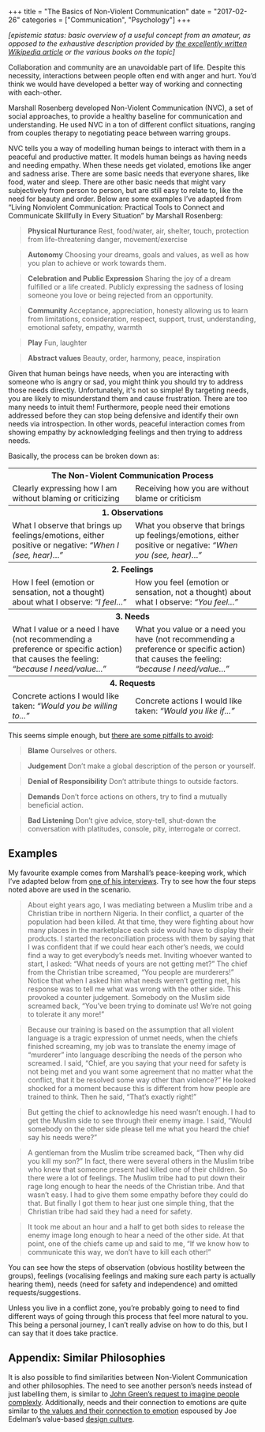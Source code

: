 +++
title = "The Basics of Non-Violent Communication"
date = "2017-02-26"
categories = ["Communication", "Psychology"]
+++

*\[epistemic status: basic overview of a useful concept from an amateur, as opposed to the exhaustive description provided by* [*the excellently written Wikipedia article*](https://en.wikipedia.org/wiki/Nonviolent_Communication?oldformat=true) *or the various books on the topic\]*

Collaboration and community are an unavoidable part of life. Despite this necessity, interactions between people often end with anger and hurt. You’d think we would have developed a better way of working and connecting with each-other.

Marshall Rosenberg developed Non-Violent Communication (NVC), a set of social approaches, to provide a healthy baseline for communication and understanding. He used NVC in a ton of different conflict situations, ranging from couples therapy to negotiating peace between warring groups.

NVC tells you a way of modelling human beings to interact with them in a peaceful and productive matter. It models human beings as having needs and needing empathy. When these needs get violated, emotions like anger and sadness arise. There are some basic needs that everyone shares, like food, water and sleep. There are other basic needs that might vary subjectively from person to person, but are still easy to relate to, like the need for beauty and order. Below are some examples I’ve adapted from “Living Nonviolent Communication: Practical Tools to Connect and Communicate Skillfully in Every Situation” by Marshall Rosenberg:

> **Physical Nurturance** Rest, food/water, air, shelter, touch, protection from life-threatening danger, movement/exercise

> **Autonomy** Choosing your dreams, goals and values, as well as how you plan to achieve or work towards them.

> **Celebration and Public Expression** Sharing the joy of a dream fulfilled or a life created. Publicly expressing the sadness of losing someone you love or being rejected from an opportunity.

> **Community** Acceptance, appreciation, honesty allowing us to learn from limitations, consideration, respect, support, trust, understanding, emotional safety, empathy, warmth

> **Play** Fun, laughter

> **Abstract values** Beauty, order, harmony, peace, inspiration

Given that human beings have needs, when you are interacting with someone who is angry or sad, you might think you should try to address those needs directly. Unfortunately, it's not so simple! By targeting needs, you are likely to misunderstand them and cause frustration. There are too many needs to intuit them! Furthermore, people need their emotions addressed before they can stop being defensive and identify their own needs via introspection. In other words, peaceful interaction comes from showing empathy by acknowledging feelings and then trying to address needs.

Basically, the process can be broken down as:

<table class="pure-table pure-table-bordered">
  <tbody>
    <tr>
      <th colspan="2">The Non-Violent Communication Process</th>
    </tr>
    <tr>
      <td>Clearly expressing how I am without blaming or criticizing</td>
      <td>Receiving how you are without blame or criticism</td>
    </tr>
    <tr>
      <th colspan="2">1. Observations</td>
    </tr>
    <tr>
      <td>What I observe that brings up feelings/emotions, either positive or negative: <em>“When I (see, hear)…”</em></td>
      <td>What you observe that brings up feelings/emotions, either positive or negative: <em>“When you (see, hear)…”</em></td>
    </tr>
    <tr>
      <th colspan="2">2. Feelings</td>
    </tr>
    <tr>
      <td>How I feel (emotion or sensation, not a thought) about what I observe: <em>“I feel…”</em></td>
      <td>How you feel (emotion or sensation, not a thought) about what I observe: <em>“You feel…”</em></td>
    </tr>
    <tr>
      <th colspan="2">3. Needs</td>
    </tr>
    <tr>
      <td>What I value or a need I have (not recommending a preference or specific action) that causes the feeling: <em>“because I need/value…”</em></td>
      <td>What you value or a need you have (not recommending a preference or specific action) that causes the feeling: <em>“because I need/value…”</em></td>
    </tr>
    <tr>
      <th colspan="2">4. Requests</td>
    </tr>
    <tr>
      <td>Concrete actions I would like taken: <em>“Would you be willing to...”</em></td>
      <td>Concrete actions I would like taken: <em>“Would you like if...”</em></td>
    </tr>
  </tbody>
</table>

This seems simple enough, but [there are some pitfalls to avoid](http://rest-is-rust.tumblr.com/post/152198686610/notes-from-nonviolent-communication):

> **Blame** Ourselves or others.

> **Judgement** Don’t make a global description of the person or yourself.

> **Denial of Responsibility** Don’t attribute things to outside factors.

> **Demands** Don’t force actions on others, try to find a mutually beneficial action.

> **Bad Listening** Don’t give advice, story-tell, shut-down the conversation with platitudes, console, pity, interrogate or correct.


## Examples

My favourite example comes from Marshall’s peace-keeping work, which I’ve adapted below from [one of his interviews](http://www.inquiringmind.com/Articles/Peacemaker.html). Try to see how the four steps noted above are used in the scenario.

> About eight years ago, I was mediating between a Muslim tribe and a Christian tribe in northern Nigeria. In their conflict, a quarter of the population had been killed. At that time, they were fighting about how many places in the marketplace each side would have to display their products. I started the reconciliation process with them by saying that I was confident that if we could hear each other’s needs, we could find a way to get everybody’s needs met. Inviting whoever wanted to start, I asked: “What needs of yours are not getting met?” The chief from the Christian tribe screamed, “You people are murderers!” Notice that when I asked him what needs weren’t getting met, his response was to tell me what was wrong with the other side. This provoked a counter judgement. Somebody on the Muslim side screamed back, “You’ve been trying to dominate us! We’re not going to tolerate it any more!”

> Because our training is based on the assumption that all violent language is a tragic expression of unmet needs, when the chiefs finished screaming, my job was to translate the enemy image of “murderer” into language describing the needs of the person who screamed. I said, “Chief, are you saying that your need for safety is not being met and you want some agreement that no matter what the conflict, that it be resolved some way other than violence?” He looked shocked for a moment because this is different from how people are trained to think. Then he said, “That’s exactly right!”

> But getting the chief to acknowledge his need wasn’t enough. I had to get the Muslim side to see through their enemy image. I said, “Would somebody on the other side please tell me what you heard the chief say his needs were?”

> A gentleman from the Muslim tribe screamed back, “Then why did you kill my son?” In fact, there were several others in the Muslim tribe who knew that someone present had killed one of their children. So there were a lot of feelings. The Muslim tribe had to put down their rage long enough to hear the needs of the Christian tribe. And that wasn’t easy. I had to give them some empathy before they could do that. But finally I got them to hear just one simple thing, that the Christian tribe had said they had a need for safety.

> It took me about an hour and a half to get both sides to release the enemy image long enough to hear a need of the other side. At that point, one of the chiefs came up and said to me, “If we know how to communicate this way, we don’t have to kill each other!”

You can see how the steps of observation (obvious hostility between the groups), feelings (vocalising feelings and making sure each party is actually hearing them), needs (need for safety and independence) and omitted requests/suggestions.

Unless you live in a conflict zone, you’re probably going to need to find different ways of going through this process that feel more natural to you. This being a personal journey, I can’t really advise on how to do this, but I can say that it does take practice.

## Appendix: Similar Philosophies

It is also possible to find similarities between Non-Violent Communication and other philosophies. The need to see another person’s needs instead of just labelling them, is similar to [John Green’s request to imagine people complexly](https://web.archive.org/web/20160707223916/http://johngreenbooks.com:80/a-speech-i-wrote-for-the-alan-conference/). Additionally, needs and their connection to emotions are quite similar to [the values and their connection to emotion](https://medium.com/@edelwax/what-are-feelings-d54a741ea134#.qgjifho4g) espoused by Joe Edelman’s value-based [design culture](https://medium.com/@edelwax/nothing-to-be-done-bfe2ce71a3a2#.8xfp0sfs9).
